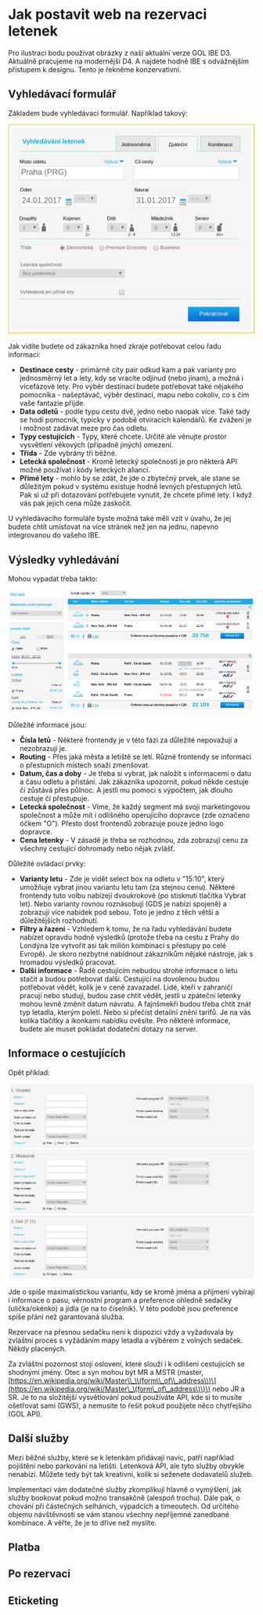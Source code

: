 # Jak postavit web na rezervaci letenek

Pro ilustraci bodu používat obrázky z naší aktuální verze GOL IBE D3. Aktuálně pracujeme na modernější D4. A najdete hodně IBE s odvážnějším přístupem k designu. Tento je řekněme konzervativní.

## Vyhledávací formulář

Základem bude vyhledávací formulář. Například takový:

![](/assets/GOL-vyhledávácí-formulář-D3.png)

Jak vidíte budete od zákazníka hned zkraje potřebovat celou řadu informací:

* **Destinace cesty** - primárně city pair odkud kam a pak varianty pro jednosměrný let a lety, kdy se vracíte odjinud \(nebo jinam\), a možná i vícefázové lety. Pro výběr destinací budete potřebovat také nějakého pomocníka - našeptávač, výběr destinací, mapu nebo cokoliv, co s čím vaše fantazie přijde.
* **Data odletů** - podle typu cestu dvě, jedno nebo naopak více. Také tady se hodí pomocník, typicky v podobě otvíracích kalendářů. Ke zvážení je i možnost zadávat meze pro čas odletu.
* **Typy cestujících** - Typy, které chcete. Určitě ale věnujte prostor vysvětlení věkových \(případně jiných\) omezení.
* **Třída** - Zde vybrány tři běžné.
* **Letecká společnost** - Kromě letecký společností je pro některá API možné používat i kódy leteckých aliancí.
* **Přímé lety** - mohlo by se zdát, že jde o zbytečný prvek, ale stane se důležitým pokud v systému existuje hodně levných přestupných letů. Pak si už při dotazování potřebujete vynutit, že chcete přímé lety. I když vás pak jejich cena může zaskočit.

U vyhledávacího formuláře byste možná také měli vzít v úvahu, že jej budete chtít umísťovat na více stránek než jen na jednu, napevno integrovanou do vašeho IBE.

## Výsledky vyhledávání

Mohou vypadat třeba takto:

![](/assets/GOL-výsledky-vyhledávání-D3.png)

Důležité informace jsou:

* **Čísla letů** - Některé frontendy je v této fázi za důležité nepovažují a nezobrazují je.
* **Routing** - Přes jaká města a letiště se letí. Různé frontendy se informaci o přestupních místech snaží zmenšovat.
* **Datum, čas a doby** - Je třeba si vybrat, jak naložit s informacemi o datu a času odletu a přistání. Jak zákazníka upozornit, pokud někde cestuje či zůstává přes půlnoc. A jestli mu pomoci s výpočtem, jak dlouho cestuje či přestupuje.
* **Letecká společnost** - Víme, že každý segment má svoji marketingovou společnost a může mít i odlišného operujícího dopravce \(zde označeno óčkem "O"\). Přesto dost frontendů zobrazuje pouze jedno logo dopravce.
* **Cena letenky** - V zásadě je třeba se rozhodnou, zda zobrazuji cenu za všechny cestující dohromady nebo nějak zvlášť.

Důležité ovládací prvky:

* **Varianty letu** - Zde je vidět select box na odletu v "15:10", který umožňuje vybrat jinou variantu letu tam \(za stejnou cenu\). Některé frontendy tuto volbu nabízejí dvoukrokově \(po stisknutí tlačítka Vybrat let\). Nebo varianty rovnou roznásobují \(GDS je nabízí spojeně\) a zobrazují více nabídek pod sebou. Toto je jedno z těch větší a důležitějších rozhodnutí.
* **Filtry a řazení** - Vzhledem k tomu, že na řadu vyhledávání budete nabízet opravdu hodně výsledků \(protože třeba na cestu z Prahy do Londýna lze vytvořit asi tak milión kombinací s přestupy po celé Evropě\). Je skoro nezbytné nabídnout zákazníkům nějaké nástroje, jak s hromadou výsledků pracovat.
* **Další informace** - Řadě cestujícím nebudou strohé informace o letu stačit a budou potřebovat další. Cestující na dovolenou budou potřebovat vědět, kolik je v ceně zavazadel. Lidé, kteří v zahraničí pracují nebo studují, budou zase chtít vědět, jestli u zpáteční letenky mohou levně změnit datum návratu. A fajnšmekři budou třeba chtít znát typ letadla, kterým poletí. Nebo si přečíst detailní znění tarifů. Je na vás kolika tlačítky a ikonkami nabídku ověsíte. Pro některé informace, budete ale muset pokládat dodateční dotazy na server.

## Informace o cestujících

Opět příklad:

![](/assets/GOL-informace-o-cestujících-D3.png)

Jde o spíše maximalistickou variantu, kdy se kromě jména a příjmení vybírají i informace o pasu, věrnostní program a preference ohledně sedačky \(ulička/okénko\) a jídla \(je na to číselník\). V této podobě jsou preference spíše přání než garantovaná služba.

Rezervace na přesnou sedačku není k dispozici vždy a vyžadovala by zvláštní proces s vyžádáním mapy letadla a výběrem z volných sedaček. Někdy placených.

Za zvláštní pozornost stojí oslovení, které slouží i k odlišení cestujících se shodnými jmény. Otec a syn mohou být MR a MSTR \(master, [https://en.wikipedia.org/wiki/Master\\_\\(form\\_of\\_address\\)\](https://en.wikipedia.org/wiki/Master\_\(form\_of\_address\)\)\) nebo JR a SR. Je to na složitější vysvětlování pokud používáte API, kde si to musíte ošetřovat sami \(GWS\), a nemusíte to řešit pokud použijete něco chytřejšího \(GOL API\).

## Další služby

Mezi běžné služby, které se k letenkám přidávají navíc, patří například pojištění nebo parkování na letišti. Letenková API, ale tyto služby obvykle nenabízí. Můžete tedy být tak kreativní, kolik si seženete dodavatelů služeb.

Implementaci vám dodatečné služby zkomplikují hlavně o vymýšlení, jak služby bookovat pokud možno transakčně \(alespoň trochu\). Dále pak, o chování při částečných selháních, výpadcích a timeoutech. Od určitého objemu návštěvnosti se vám stanou všechny nepříjemné zanedbané kombinace. A věřte, že je to dříve než myslíte.

## Platba

## Po rezervaci

## Eticketing



